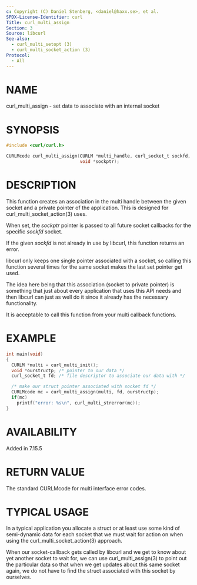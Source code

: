 ```yaml
---
c: Copyright (C) Daniel Stenberg, <daniel@haxx.se>, et al.
SPDX-License-Identifier: curl
Title: curl_multi_assign
Section: 3
Source: libcurl
See-also:
  - curl_multi_setopt (3)
  - curl_multi_socket_action (3)
Protocol:
  - All
---
```


# NAME

curl_multi_assign - set data to associate with an internal socket

# SYNOPSIS

~~~c
#include <curl/curl.h>

CURLMcode curl_multi_assign(CURLM *multi_handle, curl_socket_t sockfd,
                            void *sockptr);
~~~

# DESCRIPTION

This function creates an association in the multi handle between the given
socket and a private pointer of the application. This is designed for
curl_multi_socket_action(3) uses.

When set, the *sockptr* pointer is passed to all future socket callbacks
for the specific *sockfd* socket.

If the given *sockfd* is not already in use by libcurl, this function
returns an error.

libcurl only keeps one single pointer associated with a socket, so calling
this function several times for the same socket makes the last set pointer get
used.

The idea here being that this association (socket to private pointer) is
something that just about every application that uses this API needs and then
libcurl can just as well do it since it already has the necessary
functionality.

It is acceptable to call this function from your multi callback functions.

# EXAMPLE

~~~c
int main(void)
{
  CURLM *multi = curl_multi_init();
  void *ourstructp; /* pointer to our data */
  curl_socket_t fd; /* file descriptor to associate our data with */

  /* make our struct pointer associated with socket fd */
  CURLMcode mc = curl_multi_assign(multi, fd, ourstructp);
  if(mc)
    printf("error: %s\n", curl_multi_strerror(mc));
}
~~~

# AVAILABILITY

Added in 7.15.5

# RETURN VALUE

The standard CURLMcode for multi interface error codes.

# TYPICAL USAGE

In a typical application you allocate a struct or at least use some kind of
semi-dynamic data for each socket that we must wait for action on when using
the curl_multi_socket_action(3) approach.

When our socket-callback gets called by libcurl and we get to know about yet
another socket to wait for, we can use curl_multi_assign(3) to point out
the particular data so that when we get updates about this same socket again,
we do not have to find the struct associated with this socket by ourselves.
